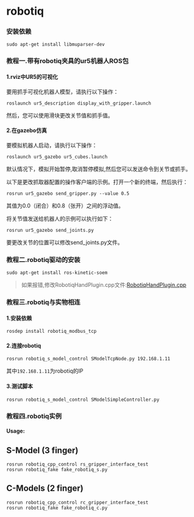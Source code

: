# robotiq
### 安装依赖
```
sudo apt-get install libmuparser-dev
```
### 教程一.带有robotiq夹具的ur5机器人ROS包
#### 1.rviz中UR5的可视化
要用抓手可视化机器人模型，请执行以下操作：
```
roslaunch ur5_description display_with_gripper.launch
```
然后，您可以使用滑块更改关节值和抓手值。

#### 2.在gazebo仿真
要模拟机器人启动，请执行以下操作：
```
roslaunch ur5_gazebo ur5_cubes.launch
```
默认情况下，模拟开始暂停,取消暂停模拟,然后您可以发送命令到关节或抓手。

以下是更改抓取器配置的操作客户端的示例。打开一个新的终端，然后执行：
```
rosrun ur5_gazebo send_gripper.py --value 0.5
```
其值为0.0（闭合）和0.8（张开）之间的浮动值。

将关节​​值发送给机器人的示例可以执行如下：
```
rosrun ur5_gazebo send_joints.py
```
要更改关节的位置可以修改send_joints.py文件。

### 教程二.robotiq驱动的安装
```
sudo apt-get install ros-kinetic-soem
```

>如果报错,修改RobotiqHandPlugin.cpp文件:[RobotiqHandPlugin.cpp](https://bitbucket.org/osrf/drcsim/src/194be8500fef81593f79607a21ee2badd9700a0e/drcsim_gazebo_ros_plugins/src/RobotiqHandPlugin.cpp?at=default&fileviewer=file-view-default)

### 教程三.robotiq与实物相连
#### 1.安装依赖
```
rosdep install robotiq_modbus_tcp
```

#### 2.连接robotiq
```
rosrun robotiq_s_model_control SModelTcpNode.py 192.168.1.11
```
其中`192.168.1.11`为robotiq的IP

#### 3.测试脚本
```
rosrun robotiq_s_model_control SModelSimpleController.py
```
### 教程四.robotiq实例
#### Usage:

>
S-Model (3 finger)
------------------------------
```
rosrun robotiq_cpp_control rs_gripper_interface_test
rosrun robotiq_fake fake_robotiq_s.py
```

>
C-Models (2 finger)
------------------------------
```
rosrun robotiq_cpp_control rc_gripper_interface_test
rosrun robotiq_fake fake_robotiq_c.py
```
